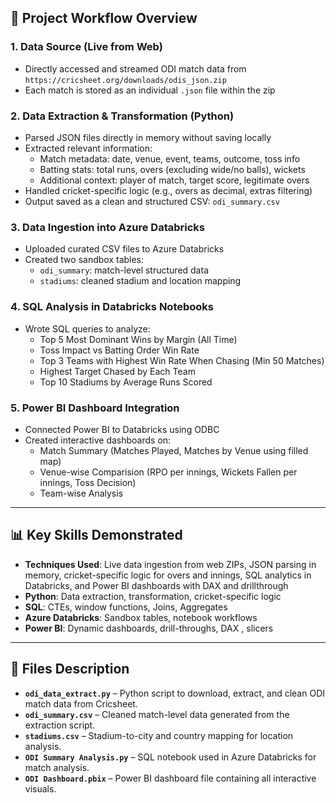 ## 📌 Project Workflow Overview

### 1. **Data Source (Live from Web)**
- Directly accessed and streamed ODI match data from `https://cricsheet.org/downloads/odis_json.zip`
- Each match is stored as an individual `.json` file within the zip

### 2. **Data Extraction & Transformation (Python)**
- Parsed JSON files directly in memory without saving locally
- Extracted relevant information:
  - Match metadata: date, venue, event, teams, outcome, toss info
  - Batting stats: total runs, overs (excluding wide/no balls), wickets
  - Additional context: player of match, target score, legitimate overs
- Handled cricket-specific logic (e.g., overs as decimal, extras filtering)
- Output saved as a clean and structured CSV: `odi_summary.csv`

### 3. **Data Ingestion into Azure Databricks**
- Uploaded curated CSV files to Azure Databricks
- Created two sandbox tables:
  - `odi_summary`: match-level structured data
  - `stadiums`: cleaned stadium and location mapping 

### 4. **SQL Analysis in Databricks Notebooks**
- Wrote SQL queries to analyze:
  - Top 5 Most Dominant Wins by Margin (All Time)
  - Toss Impact vs Batting Order Win Rate
  - Top 3 Teams with Highest Win Rate When Chasing (Min 50 Matches)
  - Highest Target Chased by Each Team
  - Top 10 Stadiums by Average Runs Scored

### 5. **Power BI Dashboard Integration**
- Connected Power BI to Databricks using ODBC
- Created interactive dashboards on:
  - Match Summary (Matches Played, Matches by Venue using filled map)
  - Venue-wise Comparision (RPO per innings, Wickets Fallen per innings, Toss Decision)
  - Team-wise Analysis

---
## 📊 Key Skills Demonstrated
- **Techniques Used**: Live data ingestion from web ZIPs, JSON parsing in memory, cricket-specific logic for overs and innings, SQL analytics in Databricks, and Power BI dashboards with DAX and drillthrough
- **Python**: Data extraction, transformation, cricket-specific logic
- **SQL**: CTEs, window functions, Joins, Aggregates
- **Azure Databricks**: Sandbox tables, notebook workflows
- **Power BI**: Dynamic dashboards, drill-throughs, DAX , slicers

---
## 📁 Files Description
- **`odi_data_extract.py`** – Python script to download, extract, and clean ODI match data from Cricsheet.
- **`odi_summary.csv`** – Cleaned match-level data generated from the extraction script.
- **`stadiums.csv`** – Stadium-to-city and country mapping for location analysis.
- **`ODI Summary Analysis.py`** – SQL notebook used in Azure Databricks for match analysis.
- **`ODI Dashboard.pbix`** – Power BI dashboard file containing all interactive visuals.
 

